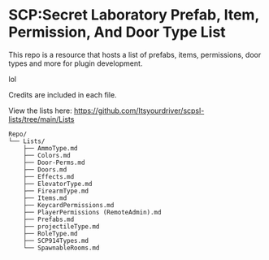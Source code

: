 # SCP:Secret Laboratory Prefab, Item, Permission, And Door Type List
This repo is a resource that hosts a list of prefabs, items, permissions, door types and more for plugin development.


lol


Credits are included in each file.


View the lists here: https://github.com/Itsyourdriver/scpsl-lists/tree/main/Lists

```
Repo/
└── Lists/
    ├── AmmoType.md
    ├── Colors.md
    ├── Door-Perms.md
    ├── Doors.md
    ├── Effects.md
    ├── ElevatorType.md
    ├── FirearmType.md
    ├── Items.md
    ├── KeycardPermissions.md
    ├── PlayerPermissions (RemoteAdmin).md
    ├── Prefabs.md
    ├── projectileType.md
    ├── RoleType.md
    ├── SCP914Types.md
    └── SpawnableRooms.md
```
